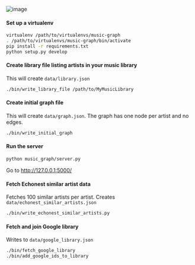 ![image](https://cloud.githubusercontent.com/assets/52205/10836926/e9ca1d4e-7e70-11e5-9382-78e1fac20f7b.png)

#### Set up a virtualenv
```sh
virtualenv /path/to/virtualenvs/music-graph
. /path/to/virtualenvs/music-graph/bin/activate
pip install -r requirements.txt
python setup.py develop
```

#### Create library file listing artists in your music library
This will create `data/library.json`
```sh
./bin/write_library_file /path/to/MyMusicLibrary
```

#### Create initial graph file
This will create `data/graph.json`. The graph has one node per artist and no edges.
```sh
./bin/write_initial_graph
```

#### Run the server
```sh
python music_graph/server.py
```

Go to http://127.0.0.1:5000/


#### Fetch Echonest similar artist data
Fetches 100 similar artists per artist. Creates `data/echonest_similar_artists.json`
```sh
./bin/write_echonest_similar_artists.py
```


#### Fetch and join Google library
Writes to `data/google_library.json`
```sh
./bin/fetch_google_library
./bin/add_google_ids_to_library
```

